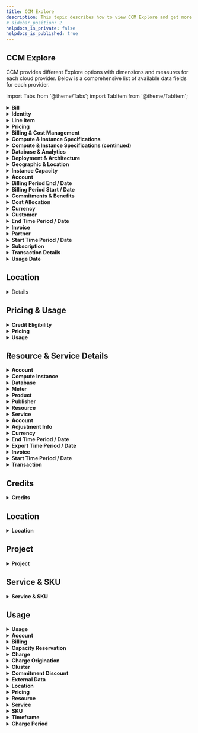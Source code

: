 ```yaml
---
title: CCM Explore
description: This topic describes how to view CCM Explore and get more information about that data.
# sidebar_position: 2
helpdocs_is_private: false
helpdocs_is_published: true
---
```


## CCM Explore

CCM provides different Explore options with dimensions and measures for each cloud provider. Below is a comprehensive list of available data fields for each provider.

import Tabs from '@theme/Tabs';
import TabItem from '@theme/TabItem';

<Tabs>
<TabItem value="aws" label="AWS">

<details>
<summary><strong>Bill</strong></summary>

| Field Group | Label Short | Name | Description |
|-------------|-------------|------|-------------|
| - | Bill Type | aws.billtype | The type of bill that this report covers. There are three bill types: Anniversary (for services used during the month), Purchase (for upfront service fees), and Refund (for refunds). |
| - | Billing Entity | aws.billingentity | Helps you identify whether your invoices or transactions are for AWS Marketplace or for purchases of other AWS services. Possible values include: AWS – Identifies a transaction for AWS services other than in AWS Marketplace. AWS Marketplace – Identifies a purchase in AWS Marketplace. |
| - | Invoice ID | aws.bill_invoice_id | The ID associated with a specific line item. Until the report is final, the InvoiceId is blank. |
| - | Payer Account ID | aws.awspayeraccountid | The account ID of the paying account. For an organization in AWS Organizations, this is the account ID of the management account. |
| Billing Period End / Date | Billing Period End / Date | aws.billingperiodenddate_date | The end date of the billing period that is covered by this report. Note: the timezone is configurable in widget settings. |
| Billing Period End / Date | Billing Period End / Month | aws.billingperiodenddate_month | The end date of the billing period that is covered by this report. Note: the timezone is configurable in widget settings. |
| Billing Period End / Date | Billing Period End / Month Name | aws.billingperiodenddate_month_name | The end date of the billing period that is covered by this report. Note: the timezone is configurable in widget settings. |
| Billing Period End / Date | Billing Period End / Quarter | aws.billingperiodenddate_quarter | The end date of the billing period that is covered by this report. Note: the timezone is configurable in widget settings. |
| Billing Period End / Date | Billing Period End / Time | aws.billingperiodenddate_time | The end date of the billing period that is covered by this report. Note: the timezone is configurable in widget settings. |
| Billing Period End / Date | Billing Period End / Week | aws.billingperiodenddate_week | The end date of the billing period that is covered by this report. Note: the timezone is configurable in widget settings. |
| Billing Period End / Date | Billing Period End / Year | aws.billingperiodenddate_year | The end date of the billing period that is covered by this report. Note: the timezone is configurable in widget settings. |
| Billing Period Start / Date | Billing Period Start / Date | aws.billingperiodstartdate_date | The start date of the billing period that is covered by this report. Note: the timezone is configurable in widget settings. |
| Billing Period Start / Date | Billing Period Start / Month | aws.billingperiodstartdate_month | The start date of the billing period that is covered by this report. Note: the timezone is configurable in widget settings. |
| Billing Period Start / Date | Billing Period Start / Month Name | aws.billingperiodstartdate_month_name | The start date of the billing period that is covered by this report. Note: the timezone is configurable in widget settings. |
| Billing Period Start / Date | Billing Period Start / Quarter | aws.billingperiodstartdate_quarter | The start date of the billing period that is covered by this report. Note: the timezone is configurable in widget settings. |
| Billing Period Start / Date | Billing Period Start / Time | aws.billingperiodstartdate_time | The start date of the billing period that is covered by this report. Note: the timezone is configurable in widget settings. |
| Billing Period Start / Date | Billing Period Start / Week | aws.billingperiodstartdate_week | The start date of the billing period that is covered by this report. Note: the timezone is configurable in widget settings. |
| Billing Period Start / Date | Billing Period Start / Year | aws.billingperiodstartdate_year | The start date of the billing period that is covered by this report. Note: the timezone is configurable in widget settings. |

</details>

<details>
<summary><strong>Identity</strong></summary>

| Field Group | Label Short | Name | Description |
|-------------|-------------|------|-------------|
| - | Line Item ID | aws.lineitemid | This field is generated for each line item and is unique in a given partition. This does not guarantee that the field will be unique across an entire delivery (that is, all partitions in an update) of the AWS CUR. The line item ID isn't consistent between different Cost and Usage Reports and can't be used to identify the same line item across different reports. |
| - | Time Interval | aws.timeinterval | The time interval that this line item applies to, in the following format: YYYY-MM-DDTHH:mm:ssZ/YYYY-MM-DDTHH:mm:ssZ. The time interval is in UTC and can be either daily or hourly, depending on the granularity of the report. |

</details>

<details>
<summary><strong>Line Item</strong></summary>

| Field Group | Label Short | Name | Description |
|-------------|-------------|------|-------------|
| - | Blended Rate | aws.blendedrate | The average rate for each SKU across the entire organization. For example, for EC2 this is the average cost of Reserved Instances and On-Demand Instances. Blended rates are used to allocate costs to member accounts. |
| - | Currency Code | aws.currencycode | The ISO 4217 code for the currency used in AWS billing (e.g., USD, EUR). |
| - | Legal Entity | aws.legalentity | The Seller of Record of a specific product or service. In most cases, the invoicing entity and legal entity are the same. The values might differ for third-party AWS Marketplace transactions. Possible values include: Amazon Web Services, Inc. – The entity that sells AWS services. Amazon Web Services India Private Limited – The local Indian entity that acts as a reseller for AWS services in India. |
| - | Line Item Description | aws.lineitemdescription | The description of the line item type. For example, the description of a usage line item summarizes what type of usage you incurred during a specific time period. |
| - | Line Item Type | aws.lineitemtype | The type of charge covered by this line item. Possible values include: Credit, DiscountedUsage, Fee, Refund, RIFee, Tax, Usage, and SavingsPlanCoveredUsage. |
| - | Normalization Factor | aws.normalizationfactor | A factor that normalizes different instance sizes within the same instance family for easier comparison. |
| - | Product Code | aws.productcode | The code for the AWS product. For example, Amazon EC2 is represented as AmazonEC2. |
| - | Resource ID | aws.resourceid | Resource ID refers to a column that displays the unique identifier of a specific resource you provisioned within your AWS account, like an EC2 instance, S3 bucket, or RDS database, if you choose to include individual resource IDs in your report; essentially, it allows you to pinpoint exactly which resource is associated with a particular cost line item in your billing data. |
| - | Tax Type | aws.taxtype | The type of tax applied to AWS billing (e.g., sales tax, VAT in CUR). |
| - | Unblended Rate | aws.unblendedrate | The unblended rate is the rate associated with an individual account's service usage. For Amazon EC2 and Amazon RDS line items that have an RI discount applied to them, the UnblendedRate is zero. Line items with an RI discount have a LineItemType of DiscountedUsage. |
| - | Usage Account ID | aws.aws_usageaccountid_hidden | The account ID of the account that used this line item. For organizations, this can be either the management account or a member account. You can use this field to track costs or usage by account. |
| - | Usage Account Name | aws.aws_usageaccountname | AWS account names. |
| Usage End Time Period / Date | Usage End Time Period / Date | aws.end_date | The end date and time for the corresponding line item in UTC, exclusive. The format is YYYY-MM-DDTHH:mm:ssZ. Note: the time zone can be configured in widget settings. |
| Usage End Time Period / Date | Usage End Time Period / Month | aws.end_month | The end date and time for the corresponding line item in UTC, exclusive. The format is YYYY-MM-DDTHH:mm:ssZ. Note: the time zone can be configured in widget settings. |
| Usage End Time Period / Date | Usage End Time Period / Month Name | aws.end_month_name | The end date and time for the corresponding line item in UTC, exclusive. The format is YYYY-MM-DDTHH:mm:ssZ. Note: the time zone can be configured in widget settings. |
| Usage End Time Period / Date | Usage End Time Period / Quarter | aws.end_quarter | The end date and time for the corresponding line item in UTC, exclusive. The format is YYYY-MM-DDTHH:mm:ssZ. Note: the time zone can be configured in widget settings. |
| Usage End Time Period / Date | Usage End Time Period / Time | aws.end_time | The end date and time for the corresponding line item in UTC, exclusive. The format is YYYY-MM-DDTHH:mm:ssZ. Note: the time zone can be configured in widget settings. |
| Usage End Time Period / Date | Usage End Time Period / Week | aws.end_week | The end date and time for the corresponding line item in UTC, exclusive. The format is YYYY-MM-DDTHH:mm:ssZ. Note: the time zone can be configured in widget settings. |
| Usage End Time Period / Date | Usage End Time Period / Year | aws.end_year | The end date and time for the corresponding line item in UTC, exclusive. The format is YYYY-MM-DDTHH:mm:ssZ. Note: the time zone can be configured in widget settings. |
| Usage Start Time Period / Date | Usage Start Time Period / Date | aws.start_date | The start date and time for the line item in UTC, inclusive. The format is YYYY-MM-DDTHH:mm:ssZ. Note: the time zone can be configured in widget settings. |
| Usage Start Time Period / Date | Usage Start Time Period / Month | aws.start_month | The start date and time for the line item in UTC, inclusive. The format is YYYY-MM-DDTHH:mm:ssZ. Note: the time zone can be configured in widget settings. |
| Usage Start Time Period / Date | Usage Start Time Period / Month Name | aws.start_month_name | The start date and time for the line item in UTC, inclusive. The format is YYYY-MM-DDTHH:mm:ssZ. Note: the time zone can be configured in widget settings. |
| Usage Start Time Period / Date | Usage Start Time Period / Quarter | aws.start_quarter | The start date and time for the line item in UTC, inclusive. The format is YYYY-MM-DDTHH:mm:ssZ. Note: the time zone can be configured in widget settings. |
| Usage Start Time Period / Date | Usage Start Time Period / Time | aws.start_time | The start date and time for the line item in UTC, inclusive. The format is YYYY-MM-DDTHH:mm:ssZ. Note: the time zone can be configured in widget settings. |
| Usage Start Time Period / Date | Usage Start Time Period / Week | aws.start_week | The start date and time for the line item in UTC, inclusive. The format is YYYY-MM-DDTHH:mm:ssZ. Note: the time zone can be configured in widget settings. |
| Usage Start Time Period / Date | Usage Start Time Period / Year | aws.start_year | The start date and time for the line item in UTC, inclusive. The format is YYYY-MM-DDTHH:mm:ssZ. Note: the time zone can be configured in widget settings. |
| - | Usage Type | aws.usagetype | The usage details of the line item. For example, USW2-BoxUsage:m2.2xlarge describes an M2 High Memory Double Extra Large instance in the US West (Oregon) Region. |
</details>
<details>
<summary><strong>Pricing</strong></summary>

| Field Group | Label Short | Name | Description |
|-------------|-------------|------|-------------|
| - | Lease Contract Length | aws.leasecontractlength | The duration of a lease contract for a reserved AWS resource (e.g., 1 year, 3 years for EC2, RDS). |
| - | Public On-Demand Rate | aws.publicondemandrate | The public On-Demand Instance rate in this billing period for the specific line item of usage. If you have SKUs with multiple On-Demand public rates, the equivalent rate for the highest tier is displayed. For example, services offering free-tiers or tiered pricing. |
| - | Purchase Option | aws.purchase_option | How you chose to pay for this line item. Valid values are All Upfront, Partial Upfront, and No Upfront. |
| - | Rate ID | aws.rateid | The unique identifier for an AWS pricing rate in billing (e.g., for specific service SKUs). |
| - | Term | aws.term | Specifies the billing term for an AWS resource, such as On-Demand, Reserved, or Savings Plan, indicating the commitment level and pricing model |
| - | Unit | aws.unit | The pricing unit that AWS used for calculating your usage cost. For example, the pricing unit for Amazon EC2 instance usage is in hours. |

</details>

<details>
<summary><strong>Billing & Cost Management</strong></summary>

| Field Group | Label Short | Name | Description |
|-------------|-------------|------|-------------|
| Billing & Cost Management | Capacity Status | aws.awscapacitystatus | Current status of an AWS resource's capacity (e.g., active, scaling, exhausted). |
| Billing & Cost Management | Counts Against Quota | aws.awscountsagainstquota | Indicates if the usage counts against a defined service quota (e.g., 'Yes', 'No'). |
| Billing & Cost Management | Data Transfer Quota | aws.awsdatatransferquota | The data transfer quota associated with the service or free tier. |
| Billing & Cost Management | Fee Code | aws.feecode | A unique code identifying a specific AWS service fee in billing. |
| Billing & Cost Management | Fee Description | aws.feedescription | A human-readable description of a specific AWS service fee in billing. |
| Billing & Cost Management | Free Overage | aws.awsfreeoverage | Indicates if usage is part of a free tier overage. |
| Billing & Cost Management | Free Query Types | aws.freequerytypes | Types of queries exempt from charges under AWS free tier or conditions (e.g., Athena, CloudWatch queries). |
| Billing & Cost Management | Free Tier | aws.awsfreetier | Describes the type of free tier usage (e.g., '12 Months Free', 'Always Free'). |
| Billing & Cost Management | Free Trial | aws.awsfreetrial | Indicates if the usage is part of a free trial for a service. |
| Billing & Cost Management | Free Usage Included | aws.freeusageincluded | The amount of free usage included in an AWS service offering (e.g., GB, hours in free tier). |
| Billing & Cost Management | Offer | aws.offer | The specific offer, promotion, or pricing plan applied to the usage. |
| Billing & Cost Management | Offering Class | aws.offeringclass | The class of AWS reservation offering (e.g., standard, convertible for Reserved Instances). |
| Billing & Cost Management | Overage Type | aws.overagetype | The type of overage charges incurred after exceeding a quota or free tier limit. |
| Billing & Cost Management | Pricing Unit | aws.pricingunit | The pricing unit that AWS used for calculating your usage cost. |
| Billing & Cost Management | Reserve Type | aws.reservetype | The type of reservation made. |
| Billing & Cost Management | Term Type | aws.termtype | The term type for a commitment, such as 'On-Demand' or 'Reserved'. |
| Billing & Cost Management | Trial Product | aws.trialproduct | Indicates if the product usage is part of a trial period. |
| Billing & Cost Management | Upfront Commitment | aws.upfrontcommitment | The upfront commitment made for a service or reservation (e.g., 'Yes', 'No'). |

</details>

<details>
<summary><strong>Compute & Instance Specifications</strong></summary>

| Field Group | Label Short | Name | Description |
|-------------|-------------|------|-------------|
| Compute & Instance Specifications | Accelerator Size | aws.awsacceleratorsize | The size or capacity of the hardware accelerator associated with the resource. |
| Compute & Instance Specifications | Accelerator Type | aws.awsacceleratortype | The type of hardware accelerator used, such as GPU, FPGA, or AWS Inferentia. |
| Compute & Instance Specifications | CPU Type | aws.awscputype | The manufacturer or architecture of the CPU, such as 'Intel', 'AMD', or 'AWS Graviton'. |
| Compute & Instance Specifications | Clock Speed | aws.awsclockspeed | The clock speed of the processor for the compute resource, typically measured in GHz. |
| Compute & Instance Specifications | Compute Family | aws.awscomputefamily | The family of the compute resource, such as 'General Purpose' or 'Compute Optimized'. |
| Compute & Instance Specifications | Compute Type | aws.awscomputetype | The specific type of compute resource within a family, often indicating the processor generation or capabilities (e.g., 'Standard', 'High-CPU'). |
| Compute & Instance Specifications | Current Generation | aws.currentgeneration | Indicates whether an AWS resource or instance is of the current hardware generation (e.g., Yes/No for EC2 m5 vs. m4). |
| Compute & Instance Specifications | ECU | aws.ecu | Elastic Compute Unit (ECU), a measure of CPU capacity for AWS compute resources (e.g., EC2, Lambda). |
| Compute & Instance Specifications | Elastic Graphics Type | aws.awselasticgraphicstype | The type of Elastic Graphics accelerator attached to a Windows instance. |
| Compute & Instance Specifications | Engine | aws.engine | The core engine powering an AWS service (e.g., EC2 compute, RDS database engine). |
| Compute & Instance Specifications | Engine Code | aws.enginecode | A code representing the specific engine version or variant used by an AWS service. |
| Compute & Instance Specifications | GPU | aws.gpu | The number of GPUs on an instance. This field applies to services like Amazon EC2 and Amazon SageMaker when using GPU-accelerated instances. |
| Compute & Instance Specifications | GPU Memory | aws.gpumemory | The total amount of memory, measured in gigabytes (GB), available on the instance's GPU. This applies to services like Amazon EC2 and Amazon SageMaker. Common values include 16, 32, etc. |
| Compute & Instance Specifications | Instance | aws.instance | The specific instance identifier within AWS services. |
| Compute & Instance Specifications | Instance Family | aws.instancefamily | The family of instance types (e.g., 'm' for general purpose, 'c' for compute optimized). |
| Compute & Instance Specifications | Instance Function | aws.instancefunction | The role or purpose of an AWS instance (e.g., compute-optimized, storage-optimized, web server). |
| Compute & Instance Specifications | Instance SKU | aws.instancesku | The Stock Keeping Unit identifier for a specific AWS instance configuration. |

</details>

<details>
<summary><strong>Compute & Instance Specifications (continued)</strong></summary>

| Field Group | Label Short | Name | Description |
|-------------|-------------|------|-------------|
| Compute & Instance Specifications | Instance Type | aws.instancetype | The type of instance used (e.g., t2.micro, m5.large). |
| Compute & Instance Specifications | Instance Type Family | aws.instancetypefamily | The broader family grouping for AWS instance types. |
| Compute & Instance Specifications | Intel AVX Available | aws.intelavxavailable | Indicates if Intel Advanced Vector Extensions (AVX) are available on the instance. |
| Compute & Instance Specifications | Intel AVX2 Available | aws.intelavx2available | Indicates if Intel Advanced Vector Extensions 2 (AVX2) are available on the instance. |
| Compute & Instance Specifications | Intel Turbo Available | aws.intelturboavailable | Indicates if Intel Turbo Boost Technology is available on the instance. |
| Compute & Instance Specifications | Memory | aws.memory | The amount of memory associated with the resource, typically measured in GB. |
| Compute & Instance Specifications | Memory (GiB) | aws.memorygib | The amount of memory in gibibytes (GiB) associated with the resource. |
| Compute & Instance Specifications | Memory Type | aws.memorytype | The type of memory used by the resource (e.g., DDR4, GDDR6). |
| Compute & Instance Specifications | Network Performance | aws.networkperformance | The network performance capability of the resource (e.g., 'High', 'Moderate', '25 Gigabit'). |
| Compute & Instance Specifications | Physical CPU | aws.physicalcpu | The number of physical CPU cores available on the instance. |
| Compute & Instance Specifications | Physical GPU | aws.physicalgpu | The number of physical GPUs available on the instance. |
| Compute & Instance Specifications | Physical Processor | aws.physicalprocessor | The specific model of the physical processor used in the compute resource. |
| Compute & Instance Specifications | Processor Architecture | aws.processorarchitecture | The architecture of the processor (e.g., 'x86_64', 'arm64'). |
| Compute & Instance Specifications | Processor Features | aws.processorfeatures | Special features or capabilities of the processor. |
| Compute & Instance Specifications | Tenancy | aws.tenancy | The tenancy option for an instance (e.g., 'Shared', 'Dedicated', 'Host'). |
| Compute & Instance Specifications | vCPU | aws.vcpu | The number of virtual CPUs associated with the resource. |

</details>
<details>
<summary><strong>Database & Analytics</strong></summary>

| Field Group | Label Short | Name | Description |
|-------------|-------------|------|-------------|
| Database & Analytics | Broker Engine | aws.awsbrokerengine | The message broker engine type for a service like Amazon MQ (e.g., RabbitMQ, ActiveMQ). |
| Database & Analytics | Cache Engine | aws.awscacheengine | The type of caching engine used (e.g., Redis, Memcached). |
| Database & Analytics | CloudSearch Version | aws.awscloudsearchversion | The API version of the Amazon CloudSearch domain. |
| Database & Analytics | Database Edition | aws.awsdatabaseedition | The edition of a database used in an AWS service (e.g., SQL Server Enterprise, Oracle Standard, MySQL Community). |
| Database & Analytics | Database Engine | aws.databaseengine | The database engine type used in an AWS service (e.g., MySQL, PostgreSQL, Aurora). |
| Database & Analytics | Directory Size | aws.directorysize | The size or edition of the AWS Directory, such as 'Standard', 'Enterprise', or 'Small', which often corresponds to the edition of AWS Managed Microsoft AD. |
| Database & Analytics | Directory Type | aws.directorytype | Identifies the specific type of AWS Directory Service deployed, such as 'Microsoft AD', 'Simple AD', or 'Shared Microsoft AD'. |
| Database & Analytics | Directory Type Description | aws.directorytypedescription | A detailed explanation of the resource type, such as compute or storage. |
| Database & Analytics | High Availability | aws.awshighavailability | Indicates if the resource is configured for high availability (e.g., 'Multi-AZ'). |
| Database & Analytics | Indexing Source | aws.awsindexingsource | The source for an indexing job, such as in Amazon Kendra. |
| Database & Analytics | Real-Time Operation | aws.realtimeoperation | Indicates if an AWS operation is real-time (e.g., Yes/No for Kinesis, Lambda) in billing. |
| Database & Analytics | Supported Modes | aws.supportedmodes | The operational modes supported by an AWS service (e.g., On-Demand, Provisioned for Lambda). |

</details>

<details>
<summary><strong>Deployment & Architecture</strong></summary>

| Field Group | Label Short | Name | Description |
|-------------|-------------|------|-------------|
| Deployment & Architecture | Architectural Review | aws.architecturalreview | Indicates whether an architectural review was conducted for an AWS resource or service. |
| Deployment & Architecture | Architecture Support | aws.architecturesupport | Level of support provided for a specific AWS architecture (e.g., basic, premium). |
| Deployment & Architecture | Availability Zone | aws.availabilityZone | Specifies the geographical location of the AWS resources, indicating the specific data center within a region where the resource is deployed (e.g., us-east-1a) |
| Deployment & Architecture | Deployment Location | aws.awsdeploymentlocation | The location where the application or resource is deployed (e.g., 'Edge', 'Region'). |
| Deployment & Architecture | Deployment Model | aws.awsdeploymentmodel | The deployment model used, such as 'Single-AZ' or 'Multi-AZ'. |
| Deployment & Architecture | Deployment Option | aws.deploymentoption | The deployment model for an AWS service (e.g., On-Demand, Reserved, Spot, Dedicated Host) affecting cost or usage. |
| Deployment & Architecture | Maximum Capacity | aws.awsmaximumcapacity | The maximum capacity of a provisioned resource. |
| Deployment & Architecture | Running Mode | aws.runningmode | The operational mode of an AWS resource (e.g., active, standby for RDS, ELB). |
| Deployment & Architecture | Server Location | aws.awsserverlocation | The physical location of the server, often more specific than a region. |
| Deployment & Architecture | Snowball Type | aws.awssnowballtype | The type of AWS Snowball device used (e.g., 'Snowball Edge', 'Snowcone'). |

</details>

<details>
<summary><strong>Geographic & Location</strong></summary>

| Field Group | Label Short | Name | Description |
|-------------|-------------|------|-------------|
| Geographic & Location | Country | aws.awscountry | The country where the resource or service is located or where usage originated. |
| Geographic & Location | From Location | aws.fromlocation | The physical or virtual location from which an AWS service is accessed (e.g., region, edge location). |
| Geographic & Location | From Location Type | aws.fromlocationtype | The type of location from which an AWS service is accessed (e.g., region, availability zone, edge location). |
| Geographic & Location | Geo Region Code | aws.georegioncode | The geographic region code for AWS services (e.g., US, EU, APAC). |
| Geographic & Location | Location | aws.location | The geographical location of an AWS resource or usage (e.g., us-east-1, global). |
| Geographic & Location | Location Type | aws.locationtype | The type of location for an AWS resource (e.g., region, availability zone, edge location). |
| Geographic & Location | To Country | aws.awstocountry | The destination country for data transfer. |
| Geographic & Location | To Location | aws.awstolocation | The destination location for data transfer, such as a specific AWS Region or 'Internet'. |
| Geographic & Location | To Location Type | aws.awstolocationtype | The type of the destination location for data transfer, such as 'AWS Region' or 'AWS Edge Location'. |
| Geographic & Location | Transfer Type | aws.transfertype | The direction or nature of data transfer, such as inbound or outbound. |

</details>
<details>
<summary><strong>Instance Capacity</strong></summary>

| Field Group | Label Short | Name | Description |
|-------------|-------------|------|-------------|
| Instance Capacity | Awsinstancecapacity10xlarge | aws.awsinstancecapacity10xlarge | The compute capacity status or allocation for 10xlarge instances. |
| Instance Capacity | Awsinstancecapacity16xlarge | aws.awsinstancecapacity16xlarge | The compute capacity status or allocation for 16xlarge instances. |
| Instance Capacity | Awsinstancecapacity18xlarge | aws.awsinstancecapacity18xlarge | The compute capacity status or allocation for 18xlarge instances. |
| Instance Capacity | Awsinstancecapacity24xlarge | aws.awsinstancecapacity24xlarge | The compute capacity status or allocation for 24xlarge instances. |
| Instance Capacity | Awsinstancecapacity2xlarge | aws.awsinstancecapacity2xlarge | The compute capacity status or allocation for 2xlarge instances. |
| Instance Capacity | Awsinstancecapacity32xlarge | aws.awsinstancecapacity32xlarge | The compute capacity status or allocation for 32xlarge instances. |
| Instance Capacity | Instancecapacity12xlarge | aws.instancecapacity12xlarge | The compute capacity status or allocation for 12xlarge AWS instances (e.g., vCPUs, availability) for usage tracking. |
| Instance Capacity | Instancecapacity18xlarge | aws.instancecapacity18xlarge | The compute capacity status or allocation for 18xlarge AWS instances (e.g., vCPUs, availability) for usage tracking. |
| Instance Capacity | Instancecapacity24xlarge | aws.instancecapacity24xlarge | The compute capacity status or allocation for 24xlarge AWS instances (e.g., vCPUs, availability) for usage tracking. |
| Instance Capacity | Instancecapacity4xlarge | aws.instancecapacity4xlarge | The compute capacity status or allocation for 4xlarge AWS instances (e.g., vCPUs, availability) for usage tracking. |
| Instance Capacity | Instancecapacity8xlarge | aws.instancecapacity8xlarge | The compute capacity status or allocation for 8xlarge AWS instances (e.g., vCPUs, availability) for usage tracking. |
| Instance Capacity | Instancecapacity9xlarge | aws.instancecapacity9xlarge | The compute capacity status or allocation for 9xlarge AWS instances (e.g., vCPUs, availability) for usage tracking. |
</details>

</TabItem>

<TabItem value="azure" label="Azure">

<details>
<summary><strong>Account</strong></summary>

| Label Short | Azure Name | Description |
|-------------|-----------|-------------|
| Account ID | azure.account_id | The primary identifier for the account. Displays the EA Account ID if available, otherwise falls back to the Subscription ID. |
| Account Name | azure.account_name | The primary name for the account. Displays the EA Account Name if available, otherwise falls back to the Subscription Name. |
| Account Owner ID | azure.azure_account_owner_id | The email ID of the EA enrollment account owner. |
| Azure Cloud Provider Entity Id | azure.azure_cloudprovider_entity_id |  |
| Billing Account ID | azure.azure_billing_account_id | Unique identifier for the root billing account. |
| Billing Account Name | azure.azure_billing_account_name | Name of the billing account. |
| Billing Profile ID | azure.azure_billing_profile_id | Unique identifier of the EA enrollment, pay-as-you-go subscription or MCA billing profile. |
| Billing Profile Name | azure.azure_billing_profile_name | Name of the EA enrollment, pay-as-you-go subscription or MCA billing profile. |

</details>

<details>
<summary><strong>Billing Period End / Date</strong></summary>

| Label Short | Azure Name | Description |
|-------------|-----------|-------------|
| Billing Period End / Date | azure.azure_billing_period_end_date | The end date of the billing period. |
| Billing Period End / Month | azure.azure_billing_period_end_month | The end date of the billing period. |
| Billing Period End / Month Name | azure.azure_billing_period_end_month_name | The end date of the billing period. |
| Billing Period End / Quarter | azure.azure_billing_period_end_quarter | The end date of the billing period. |
| Billing Period End / Time | azure.azure_billing_period_end_time | The end date of the billing period. |
| Billing Period End / Week | azure.azure_billing_period_end_week | The end date of the billing period. |
| Billing Period End / Year | azure.azure_billing_period_end_year | The end date of the billing period. |

</details>

<details>
<summary><strong>Billing Period Start / Date</strong></summary>

| Label Short | Azure Name | Description |
|-------------|-----------|-------------|
| Billing Period Start / Date | azure.azure_billing_period_start_date | The start date of the billing period. |
| Billing Period Start / Month | azure.azure_billing_period_start_month | The start date of the billing period. |
| Billing Period Start / Month Name | azure.azure_billing_period_start_month_name | The start date of the billing period. |
| Billing Period Start / Quarter | azure.azure_billing_period_start_quarter | The start date of the billing period. |
| Billing Period Start / Time | azure.azure_billing_period_start_time | The start date of the billing period. |
| Billing Period Start / Week | azure.azure_billing_period_start_week | The start date of the billing period. |
| Billing Period Start / Year | azure.azure_billing_period_start_year | The start date of the billing period. |

</details>

<details>
<summary><strong>Commitments & Benefits</strong></summary>

| Label Short | Azure Name | Description |
|-------------|-----------|-------------|
| Benefit ID | azure.azure_benefit_id | Unique identifier for the purchased savings plan instance. |
| Benefit Name | azure.azure_benefit_name | Unique identifier for the purchased savings plan instance. |
| Reservation ID | azure.azure_reservation_id | Unique identifier for the purchased reservation instance. |
| Reservation Name | azure.azure_reservation_name | Name of the purchased reservation instance. |

</details>



<details>
<summary><strong>Cost Allocation</strong></summary>

| Label Short | Azure Name | Description |
|-------------|-----------|-------------|
| Cost Allocation Rule Name | azure.azure_cost_allocation_rule_name | Name of the Cost Allocation rule that's applicable to the record. |
| Cost Center | azure.azure_cost_center | The cost center defined for the subscription for tracking costs. |

</details>

<details>
<summary><strong>Currency</strong></summary>

| Label Short | Azure Name | Description |
|-------------|-----------|-------------|
| Billing Currency Code | azure.azure_billing_currency_code | Currency associated with the billing account. |

</details>

<details>
<summary><strong>Customer</strong></summary>

| Label Short | Azure Name | Description |
|-------------|-----------|-------------|
| Customer Name | azure.azure_customer_name | Name of the Microsoft Entra tenant for the customer's subscription. |
| Customer Tenant ID | azure.azure_customer_tenant_id | Identifier of the Microsoft Entra tenant of the customer's subscription. |

</details>


<details>
<summary><strong>End Time Period / Date</strong></summary>

| Label Short | Azure Name | Description |
|-------------|-----------|-------------|
| End Time Period / Date | azure.end_date | The usage or purchase date of the charge. Specifies the unit of time for the visualizations. |
| End Time Period / Month | azure.end_month | The usage or purchase date of the charge. Specifies the unit of time for the visualizations. |
| End Time Period / Month Name | azure.end_month_name | The usage or purchase date of the charge. Specifies the unit of time for the visualizations. |
| End Time Period / Quarter | azure.end_quarter | The usage or purchase date of the charge. Specifies the unit of time for the visualizations. |
| End Time Period / Time | azure.end_time | The usage or purchase date of the charge. Specifies the unit of time for the visualizations. |
| End Time Period / Week | azure.end_week | The usage or purchase date of the charge. Specifies the unit of time for the visualizations. |
| End Time Period / Year | azure.end_year | The usage or purchase date of the charge. Specifies the unit of time for the visualizations. |

</details>

<details>
<summary><strong>Invoice</strong></summary>

| Label Short | Azure Name | Description |
|-------------|-----------|-------------|
| Invoice ID | azure.azure_invoice_id | The unique document ID listed on the invoice PDF. |
| Invoice Section ID | azure.azure_invoice_section_id | Unique identifier for the EA department or MCA invoice section. |
| Invoice Section Name | azure.azure_invoice_section_name | Name of the EA department or MCA invoice section. |
| Previous Invoice ID | azure.azure_previous_invoice_id | Reference to an original invoice if the line item is a refund. |

</details>



<details>
<summary><strong>Partner</strong></summary>

| Label Short | Azure Name | Description |
|-------------|-----------|-------------|
| Reseller MPN ID | azure.azure_reseller_mpn_id | ID for the reseller associated with the subscription. |
| Reseller Name | azure.azure_reseller_name | The name of the reseller associated with the subscription. |

</details>



<details>
<summary><strong>Start Time Period / Date</strong></summary>

| Label Short | Azure Name | Description |
|-------------|-----------|-------------|
| Start Time Period / Date | azure.start_date | The usage or purchase date of the charge. Specifies the unit of time for the visualizations. |
| Start Time Period / Month | azure.start_month | The usage or purchase date of the charge. Specifies the unit of time for the visualizations. |
| Start Time Period / Month Name | azure.start_month_name | The usage or purchase date of the charge. Specifies the unit of time for the visualizations. |
| Start Time Period / Quarter | azure.start_quarter | The usage or purchase date of the charge. Specifies the unit of time for the visualizations. |
| Start Time Period / Time | azure.start_time | The usage or purchase date of the charge. Specifies the unit of time for the visualizations. |
| Start Time Period / Week | azure.start_week | The usage or purchase date of the charge. Specifies the unit of time for the visualizations. |
| Start Time Period / Year | azure.start_year | The usage or purchase date of the charge. Specifies the unit of time for the visualizations. |

</details>

<details>
<summary><strong>Subscription</strong></summary>

| Label Short | Azure Name | Description |
|-------------|-----------|-------------|
| Subscription ID | azure.azure_subscription_id | Unique identifier for the Azure subscription. |
| Subscription Name | azure.azure_subscription_name | Name of the Azure subscription. |

</details>

<details>
<summary><strong>Transaction Details</strong></summary>

| Label Short | Azure Name | Description |
|-------------|-----------|-------------|
| Frequency | azure.azure_frequency | Indicates whether a charge is expected to repeat. Charges can either happen once (OneTime), repeat on a monthly or yearly basis (Recurring), or be based on usage (UsageBased). |
| Transaction Type | azure.azure_charge_type | Indicates whether the charge represents usage (Usage), a purchase (Purchase), or a refund (Refund). |

</details>


<details>
<summary><strong>Usage  Date</strong></summary>

| Label Short | Azure Name | Description |
|-------------|-----------|-------------|
| Usage  Date | azure.usage_date | The usage date of the charge in yyyy-mm-dd format. |
| Usage  Month | azure.usage_month | The usage date of the charge in yyyy-mm-dd format. |
| Usage  Month Name | azure.usage_month_name | The usage date of the charge in yyyy-mm-dd format. |
| Usage  Quarter | azure.usage_quarter | The usage date of the charge in yyyy-mm-dd format. |
| Usage  Time | azure.usage_time | The usage date of the charge in yyyy-mm-dd format. |
| Usage  Week | azure.usage_week | The usage date of the charge in yyyy-mm-dd format. |
| Usage  Year | azure.usage_year | The usage date of the charge in yyyy-mm-dd format. |

</details>

## Location

<details>

| Label Short | Azure Name | Description |
|-------------|-----------|-------------|
| Location (Normalized) | azure.azure_location | The normalized location used to resolve inconsistencies in region names. For example, US East. |
| Meter Region | azure.azure_meter_region | The name of the Azure region associated with the meter. It generally aligns with the resource location, except for certain global meters. |
| Region | azure.region | The geographic area where Azure hosts your resources. |
| Keys | azure_tags.key | Master list of all keys. Tag Key that you can use to track costs associated with specific areas/entities within your business. |
| Values | azure_tags.value | Master list of all values. Tag Value that you can use to track costs associated with specific areas/entities within your business. |

</details>

## Pricing & Usage

<details>
<summary><strong>Credit Eligibility</strong></summary>

| Label Short | Azure Name | Description |
|-------------|-----------|-------------|
| Is Azure Credit Eligible (Yes / No) | azure.azure_is_azure_credit_eligible | Indicates if the charge is eligible to be paid for using Azure credits. |

</details>


<details>
<summary><strong>Pricing</strong></summary>

| Label Short | Azure Name | Description |
|-------------|-----------|-------------|
| Currency | azure.azure_pricing_currency | Currency associated with the pricing unit. |
| Effective Price (Resource Rate) | azure.azure_resource_rate | The price for a given product or service that represents the actual rate that you end up paying per unit. |
| Pay-As-You-Go Price | azure.azure_pay_g_price | The market price, also referred to as retail or list price, for a given product or service. |
| Pricing Model | azure.azure_pricing_model | Identifier that indicates how the meter is priced. (Values: OnDemand, Reservation, Spot, and SavingsPlan) |
| Term | azure.azure_term | Displays the term for the validity of the offer. For example: For reserved instances, it displays 12 months. Not applicable for Azure consumption. |
| Unit Price | azure.azure_unit_price_hub | The price for a given Azure product or service inclusive of any negotiated discount on top of the market price. |

</details>

<details>
<summary><strong>Usage</strong></summary>

| Label Short | Azure Name | Description |
|-------------|-----------|-------------|
| Unit Of Measure | azure.azure_unit_of_measure | The unit of measure for billing for the service. For example, compute services are billed per hour. |

</details>



## Resource & Service Details

<details>
<summary><strong>Account</strong></summary>

| Label Short | Azure Name | Description |
|-------------|-----------|-------------|
| Tenant ID | azure.azure_tenant_id | A globally unique identifier (GUID) that identifies your organization's instance of Azure Active Directory (Azure AD), also known as Microsoft Entra ID. |


</details>


<details>
<summary><strong>Compute Instance</strong></summary>

| Label Short | Azure Name | Description |
|-------------|-----------|-------------|
| Instance Category | azure.instance_category | The functional category of the instance (e.g., General Purpose), derived from its family. |
| Instance Family | azure.instance_family | The family of the Compute Engine VM (e.g., Dv3 Series), extracted from the meter name. |
| Instance Size | azure.instance_size | An abstract 'T-shirt' size (e.g., Small, Medium, Large) derived from the instance type's vCPU count. |
| Instance Type | azure.instance_type | The specific VM size (e.g., Standard_D2s_v3), extracted from service metadata. |
| Operating System | azure.operating_system | Operating system, extracted from the Meter Name. Best effort, may not apply to all services. |
| VM Scale Set Name | azure.vm_scale_set_name | The name of the Virtual Machine Scale Set the resource belongs to, if applicable. |

</details>

<details>
<summary><strong>Database</strong></summary>

| Label Short | Azure Name | Description |
|-------------|-----------|-------------|
| DB Engine | azure.db_engine | Database engine, extracted from the Meter Name for database services. |

</details>

<details>
<summary><strong>Meter</strong></summary>

| Label Short | Azure Name | Description |
|-------------|-----------|-------------|
| Meter Category | azure.azure_meter_category | Name of the classification category for the meter. For example, Cloud services and Networking. |
| Meter ID | azure.azure_meter_id | The unique identifier for the meter. |
| Meter Name | azure.azure_meter_name | The name of the meter. Meters are used to track a resource's usage for billing. |
| Meter Sub-Category | azure.azure_meter_sub_category | Name of the meter subclassification category. |

</details>


<details>
<summary><strong>Product</strong></summary>

| Label Short | Azure Name | Description |
|-------------|-----------|-------------|
| Offer ID | azure.azure_offer_id | Name of the Azure offer, which is the type of Azure subscription that you have. |
| Product Name | azure.azure_product_name | Name of the product. |
| Product Order ID | azure.azure_product_order_id | Unique identifier for the product order. |
| Product Order Name | azure.azure_product_order_name | Unique name for the product order. |

</details>

<details>
<summary><strong>Publisher</strong></summary>

| Label Short | Azure Name | Description |
|-------------|-----------|-------------|
| Plan Name | azure.azure_plan_name | Marketplace plan name. |
| Publisher Name | azure.azure_publisher_name | The name of the publisher. For first-party services, this is typically 'Microsoft' or 'Microsoft Corporation'. |
| Publisher Type | azure.azure_publisher_type | Supported values: Microsoft, Azure, Marketplace. |

</details>

<details>
<summary><strong>Resource</strong></summary>

| Label Short | Azure Name | Description |
|-------------|-----------|-------------|
| Instance ID (Resource ID) | azure.azure_instance_id | Unique identifier of the Azure Resource Manager resource. Formed using subscription ID, resource group, providers, resource name, etc. |
| Item Description | azure.item_description | A cleaned-up, human-readable version of the Meter Name, with common clutter removed. |
| Resource Group | azure.azure_resource_group | Name of the resource group the resource is in. A container that holds related resources for management. |
| Resource Name (Friendly) | azure.resource_name_friendly | A user-friendly resource name, prioritized to use the 'Name' tag, then the parsed name from the ID, then the raw name. |
| Resource Name (Raw) | azure.azure_resource_name | Name of the resource. Not all charges come from deployed resources. |
| Resource Name (from ID) | azure.resource_name_from_id | The resource name parsed from the end of the full Resource ID path. |
| Resource Type | azure.azure_resource_type | Type of resource instance, e.g., Microsoft.Compute/virtualMachines. Not all charges come from deployed resources. |

</details>

<details>
<summary><strong>Service</strong></summary>

| Label Short | Azure Name | Description |
|-------------|-----------|-------------|
| Additional Info | azure.azure_additional_info | Service-specific metadata. For example, an image type for a virtual machine. |
| Consumed Service | azure.azure_consumed_service | Name of the service the charge is associated with. |
| Operation | azure.operation | A standardized operation derived from the Meter Category to align with concepts from other cloud providers (e.g., Run Instance, Data Transfer, Storage). |
| Product Family | azure.azure_product_family | Product family that the service belongs to. |
| Service Family | azure.azure_service_family | Service family that the service belongs to. |
| Service Name | azure.azure_service_name | The service family that the service belongs to (e.g., Virtual Machines, Storage). |
| Service Tier | azure.azure_service_tier | Name of the service subclassification category. |
| Usage Type | azure.usage_type | A high-level categorization of the usage (e.g., Compute, Storage, Networking). |

</details>


</TabItem>

<TabItem value="gcp" label="GCP">


<details>
<summary><strong>Account</strong></summary>

| Label Short | GCP Name | Description |
|-------------|----------|-------------|
| Billing ID | billing_account_id | The unique identifier of the Cloud Billing account associated with the usage. |
| Cloud Provider Entity ID | cloud_provider_entity_id | The identifier for the specific cloud provider entity. |

</details>

<details>
<summary><strong>Adjustment Info</strong></summary>

| Label Short | GCP Name | Description |
|-------------|----------|-------------|
| Adjustment Description | adjustment_info_description | A description of any billing adjustments, if applicable. |
| Adjustment ID | adjustment_info_id | The unique ID for the billing adjustment. |
| Adjustment Mode | adjustment_info_mode | The mode of the adjustment (e.g., "MANUAL"). |
| Adjustment Type | adjustment_info_type | The type of adjustment (e.g., "CORRECTION", "GOODWILL"). |

</details>

<details>
<summary><strong>Currency</strong></summary>

| Label Short | GCP Name | Description |
|-------------|----------|-------------|
| Conversion Rate | currency_conversion_rate | The conversion rate used to translate the original cost into USD. |
| Original Currency | currency | The currency used for the original cost, specified in ISO 4217 format. |

</details>


<details>
<summary><strong>End Time Period / Date</strong></summary>

| Label Short | GCP Name | Description |
|-------------|----------|-------------|
| Date | end_date | End of the usage window (date). |
| Hour | end_hour | End time at hour granularity. |
| Month | end_month | End month. |
| Month Name | end_month_name | End month name. |
| Quarter | end_quarter | End quarter. |
| Time | end_time | End timestamp with time. |
| Week | end_week | End week. |
| Year | end_year | End year. |

</details>



<details>
<summary><strong>Export Time Period / Date</strong></summary>

| Label Short | GCP Name | Description |
|-------------|----------|-------------|
| Date | export_date | Export timestamp (date). |
| Month | export_month | Export month. |
| Time | export_time | Export time. |
| Week | export_week | Export week. |
| Year | export_year | Export year. |

</details>



<details>
<summary><strong>Invoice</strong></summary>

| Label Short | GCP Name | Description |
|-------------|----------|-------------|
| Invoice Month | invoice_month | Invoice month (YYYYMM). |
| Invoice Publisher Type | invoice_publisher_type | Indicates whether the publisher is Google or a third-party marketplace. |

</details>


<details>
<summary><strong>Start Time Period / Date</strong></summary>

| Label Short | GCP Name | Description |
|-------------|----------|-------------|
| Date | start_date | Start of the usage window (date). |
| Hour | start_hour | Start time at hour granularity. |
| Time | start_time | Start timestamp with time. |
| Month | start_month | Start month. |
| Month Name | start_month_name | Start month name. |
| Quarter | start_quarter | Start quarter. |
| Week | start_week | Start week. |
| Year | start_year | Start year. |


</details>

<details>
<summary><strong>Transaction</strong></summary>

| Label Short | GCP Name | Description |
|-------------|----------|-------------|
| Cost Type | cost_type | Indicates the type of cost (regular, tax, rounding_error, adjustment). |
| Seller Name | seller_name | The seller of the service, for example, Google Cloud or a Marketplace seller. |
| Subscription Instance ID | subscription_instance_id | The unique Subscription Instance ID associated with the cost. |
| Type | type | The transaction category, such as Usage, Credit, or Tax. |

</details>


## Credits

<details>
<summary><strong>Credits</strong></summary>

| Label Short | GCP Name | Description |
|-------------|----------|-------------|
| Credit Full Name | gcp_credits.gcp_credit_full_name | The fully qualified resource name of the credit being applied. |
| Credit ID | gcp_credits.gcp_credit_id | The unique identifier for the specific credit being applied. |
| Credit Name | gcp_credits.gcp_credit_name | Display name of the credit. |
| Credit Type | gcp_credits.gcp_credit_type | Category of credit (e.g., PROMOTION, USAGE_DISCOUNT). |

</details>




## Location

<details>
<summary><strong>Location</strong></summary>

| Label Short | GCP Name | Description |
|-------------|----------|-------------|
| Country | gcp.country | The country where the resource is hosted, derived from the location. |
| Location | gcp.location | The specific location of the service, which can be a region or multi-region (e.g., 'us'). |
| Region | gcp.region | The geographic region where the resource is hosted (e.g., us-central1). |
| Zone | gcp.zone | The zone where the resource is hosted (e.g., us-central1-a). Not all resources have a zone. |

</details>


## Project

<details>
<summary><strong>Project</strong></summary>

| Field Group | Label Short | GCP Name | Description |
|-------------|-------------|----------|-------------|
| Ancestors | Ancestor Display Name | gcp_project_ancestors.display_name | The user-created name for the ancestor resource (e.g., 'My Production Folder'). |
| Ancestors | Ancestor Resource Name | gcp_project_ancestors.resource_name | The relative resource name for each ancestor in the format 'resourceType/resourceNumber'. |
| Ancestors | Project Ancestry Numbers | gcp.gcp_project_ancestry_numbers | The ancestors in the resource hierarchy for the project, shown as a path of numbers. |
| - | Project ID | gcp.gcp_project_id | The ID of the Google Cloud project that generated the cost. |
| - | Project Name | gcp.gcp_project_name | The user-assigned display name of the Google Cloud project. |
| - | Project Number | gcp.gcp_project_number | The unique, Google-assigned number of the Google Cloud project. |

</details>

## Service & SKU

<details>
<summary><strong>Service & SKU</strong></summary>

| Field Group | Label Short | GCP Name | Description |
|-------------|-------------|----------|-------------|
| Categorization | Usage Family | gcp.usage_family | A consolidated version of the GCP Product to align with the 'Usage Family' concept. |
| Categorization | Usage Type | gcp.usage_type | A high-level category derived from the SKU Description to simplify reporting (e.g., Compute, Storage, Networking). |
| Compute | Instance Category | gcp.instance_category | The functional category of the instance, derived from its family (e.g., General Purpose, Compute Optimized). |
| Compute | Instance Family | gcp.instance_family | The family of the Compute Engine VM (e.g., E2, N2, C3), displayed in uppercase to match standard Google Cloud convention. |
| Compute | Instance Size (Abstract) | gcp.instance_size_abstract | An abstract 'T-shirt' size (e.g., Micro, Small, Medium, Large) derived from the instance's vCPU count or name. |
| Compute | Instance Type | gcp.gcp_instance_type | The machine type of the Compute Engine VM (e.g., n1-standard-32). |
| Compute | Operating System | gcp.operating_system | Operating system, extracted from the SKU description. Best effort, may not apply to all services. |
| Database | Database Engine | gcp.db_engine | Database engine, extracted from the SKU description for database services. |
| Kubernetes | GKE Cluster Name | gcp.gke_cluster_name | The name of the GKE cluster, extracted from a prioritized list of common resource labels. |
| Kubernetes | GKE Namespace | gcp.gke_namespace | The name of the GKE namespace. Translates special Google-provided values into human-readable categories. |
| Pricing | Effective Price | gcp.gcp_price_effective_price | The effective price per pricing unit, after applying discounts. |
| Pricing | Pricing Tier Start Amount | gcp.pricing_tier_start_amount | The usage tier at which this price becomes effective. |
| Pricing | Pricing Unit | gcp.pricing_unit | The unit of measure for the price (e.g., 'gibibyte month'). |
| Pricing | Pricing Unit Quantity | gcp.pricing_unit_quantity | The number of units that the price is based on. |
| Resource | Global Resource Name | gcp.globalResourceName | The globally unique, persistent name of the resource. |
| Resource | Resource Name | gcp.resourceName | The user-provided name of the resource. |
| SKU | SKU Description | gcp.gcp_sku_description | A human-readable description of the Stock Keeping Unit (SKU). |
| SKU | SKU ID | gcp.gcp_sku_id | The unique identifier for the Stock Keeping Unit (SKU). |
| - | Product | gcp.gcp_product | The Google Cloud service that generated the cost, such as Compute Engine or BigQuery. |

</details>

## Usage

<details>
<summary><strong>Usage</strong></summary>

| Field Group | Label Short | GCP Name | Description |
|-------------|-------------|----------|-------------|
| - | Usage Amount | gcp.gcp_usage_amount_in_pricing_units | The quantity of usage converted to the standard pricing unit. |
| - | Usage Pricing Unit | gcp.gcp_usage_pricing_unit | The standard unit used for pricing this usage (e.g., 'gibibyte month'). |
| - | Usage Unit | gcp.gcp_usage_unit | The unit in which usage is measured (e.g., 'gibibyte'). |

</details>



</TabItem>

<TabItem value="unified" label="Unified">


<details>
<summary><strong>Account</strong></summary>

| Field | Description |
|-------|-------------|
| Billing Account ID | Unique identifier for the billing account. |
| Billing Account Name | Human-readable name of the billing account. |
| Sub-Account ID | Identifier for a sub-account or cloud project under the billing account. |
| Sub-Account Name | Name of the sub-account or cloud project. |

</details>



<details>
<summary><strong>Billing</strong></summary>

**Dimensions**

| Field | Description |
|-------|-------------|
| Billing Currency | Currency in which the bill is presented and paid. |
| Billing Source | Cloud provider that generated the cost record (AWS, Azure, GCP, or Cluster). |
| Consumed Unit | Unit of measure for the usage quantity (e.g., hours, GiB, requests). |

**Measures**

| Measure | Description |
|---------|-------------|
| Consumed Quantity (Hours) | Total resource usage measured in hours. |
| Contracted Unit Price | Unit price agreed under a commitment (Reserved Instances, Savings Plans, etc.). |
| Total Billed Cost | Cost actually billed on the invoice (post-discount). |
| Total Consumed Quantity | Aggregate usage across all line items, expressed in the Consumed Unit. |
| Total Contracted Cost | Cost associated with reserved or committed usage. |
| Total Effective Cost | Net cost after discounts, credits, and amortization. |
| Total List Cost | Public list-price cost before any discounts or credits. |

</details>

<details>
<summary><strong>Capacity Reservation</strong></summary>

| Field | Description |
|-------|-------------|
| Capacity Reservation ID | Unique identifier for the capacity reservation. |
| Capacity Reservation Status | Current status of the capacity reservation (e.g., active, expired). |

</details>

<details>
<summary><strong>Charge</strong></summary>

| Field | Description |
|-------|-------------|
| Charge Category | Classification of the charge (e.g., Usage, Tax, Credit). |
| Charge Class | Further classification of the charge type. |
| Charge Description | Detailed description of what the charge represents. |
| Charge Frequency | How often the charge is applied (e.g., one-time, recurring). |
| Invoice Issuer | Entity that issued the invoice containing this charge. |
| Provider | Service provider responsible for the charge. |
| Publisher | Entity that published the service or product. |

</details>

<details>
<summary><strong>Charge Origination</strong></summary>

| Field | Description |
|-------|-------------|
| Invoice ID | Unique identifier for the invoice associated with the charge. |

</details>

<details>
<summary><strong>Cluster</strong></summary>

**Dimensions**

| Field | Description |
|-------|-------------|
| Application Name | Name of the application running in the cluster. |
| Cluster Entity Selection | Type of entity selected for analysis. |
| Cluster Name | Name of the Kubernetes or ECS cluster. |
| Cluster Type | Type of cluster (e.g., Kubernetes, ECS). |
| ECS service name | Name of the ECS service if applicable. |
| Environment Name | Environment where the cluster is deployed (e.g., Production, Staging). |
| Instance Type filter [Node] | Whether instance type filtering is applied at the node level. |
| Instance Type filter [Pod] | Whether instance type filtering is applied at the pod level. |
| Namespace | Kubernetes namespace. |
| Workload Name | Name of the workload running in the cluster. |

**Measures**

| Measure | Description |
|---------|-------------|
| EfficiencyScore | Score indicating the resource utilization efficiency. |
| Idle Cost | Cost of resources that are provisioned but not utilized. |
| Network Cost | Cost associated with network traffic. |
| System Cost | Cost of system components and overhead. |
| Unallocated Cost | Cost that cannot be attributed to specific workloads. |
| Utilised Cost | Cost of resources that are actively utilized. |

</details>


<details>
<summary><strong>Commitment Discount</strong></summary>

| Field | Description |
|-------|-------------|
| Commitment Discount Category | Category of the commitment discount (e.g., Reserved Instance, Savings Plan). |
| Commitment Discount ID | Unique identifier for the commitment discount. |
| Commitment Discount Name | Name of the commitment discount. |
| Commitment Discount Type | Type of commitment discount (e.g., RI, SP, CUD). |

</details>


<details>
<summary><strong>External Data</strong></summary>

| Field | Description |
|-------|-------------|
| Billing Account Id | Unique identifier for the billing account. |
| Billing Account Name | Name of the billing account. |
| Charge Category | Category of the charge (e.g., Usage, Tax). |
| Cloud Provider Entity Name | Name of the cloud provider entity. |
| Consumed Quantity | Amount of resource consumed. |
| Provider Name | Name of the service provider. |
| Resource Id | Unique identifier for the resource. |
| Sku Id | Stock keeping unit identifier. |

</details>



<details>
<summary><strong>Location</strong></summary>

| Field | Description |
|-------|-------------|
| Availability Zone | Specific availability zone where the resource is deployed. |
| Region ID | Identifier for the geographic region. |
| Region Name | Name of the geographic region. |

</details>

<details>
<summary><strong>Pricing</strong></summary>

| Field | Description |
|-------|-------------|
| Pricing Category | Category of pricing (e.g., On-Demand, Reserved). |
| Pricing Quantity | Quantity used for pricing calculations. |
| Pricing Unit | Unit of measure for pricing (e.g., GB-month, hour). |

</details>

<details>
<summary><strong>Resource</strong></summary>

| Field | Description |
|-------|-------------|
| Resource ID | Unique identifier for the resource. |
| Resource Name | Name of the resource. |
| Resource Type | Type of the resource (e.g., VM, Storage, Database). |

</details>

<details>
<summary><strong>Service</strong></summary>

| Field | Description |
|-------|-------------|
| Service Category | High-level category of the service (e.g., Compute, Storage, Database). |
| Service Name | Name of the service (e.g., EC2, S3, RDS). |
| Service Subcategory | Subcategory of the service for more specific classification. |

</details>

<details>
<summary><strong>SKU</strong></summary>

| Field | Description |
|-------|-------------|
| SKU ID | Unique identifier for the stock keeping unit. |
| SKU Meter | Metering information for the SKU. |
| SKU Price ID | Identifier for the price of the SKU. |

</details>

<details>
<summary><strong>Timeframe</strong></summary>

| Field | Description |
|-------|-------------|
| Billing Period End Date | End date of the billing period. |
| Date | Specific date for the cost data. |
| Month | Month number for the cost data. |
| Month Name | Name of the month for the cost data. |
| Quarter | Quarter of the year for the cost data. |
| Time | Specific time for the cost data. |
| Week | Week number for the cost data. |
| Year | Year for the cost data. |

</details>

<details>
<summary><strong>Charge Period</strong></summary>

| Field | Description |
|-------|-------------|
| Charge Period End Date | End date of the charge period. |
| Billing Period Start Date | Start date of the billing period. |
| Date | Specific date for the charge data. |
| Month | Month number for the charge data. |
| Month Name | Name of the month for the charge data. |
| Quarter | Quarter of the year for the charge data. |
| Time | Specific time for the charge data. |
| Week | Week number for the charge data. |
| Year | Year for the charge data. |

</details>

</TabItem>
</Tabs>

